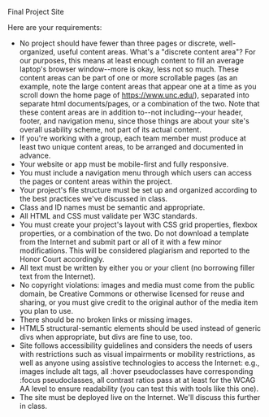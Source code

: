 Final Project Site

Here are your requirements:

-    No project should have fewer than three pages or discrete, well-organized, useful content areas. What's a "discrete content area"? For our purposes, this means at least enough content to fill an average laptop's browser window--more is okay, less not so much. These content areas can be part of one or more scrollable pages (as an example, note the large content areas that appear one at a time as you scroll down the home page of https://www.unc.edu/), separated into separate html documents/pages, or a combination of the two. Note that these content areas are in addition to--not including--your header, footer, and navigation menu, since those things are about your site's overall usability scheme, not part of its actual content.
-    If you're working with a group, each team member must produce at least two unique content areas, to be arranged and documented in advance.
-    Your website or app must be mobile-first and fully responsive.
-    You must include a navigation menu through which users can access the pages or content areas within the project.
-    Your project's file structure must be set up and organized according to the best practices we've discussed in class.
-    Class and ID names must be semantic and appropriate.
-    All HTML and CSS must validate per W3C standards. 
-    You must create your project's layout with CSS grid properties, flexbox properties, or a combination of the two. Do not download a template from the Internet and submit part or all of it with a few minor modifications. This will be considered plagiarism and reported to the Honor Court accordingly.
-    All text must be written by either you or your client (no borrowing filler text from the Internet).
-    No copyright violations: images and media must come from the public domain, be Creative Commons or otherwise licensed for reuse and sharing, or you must give credit to the original author of the media item you plan to use.
-    There should be no broken links or missing images.
-    HTML5 structural-semantic elements should be used instead of generic divs when appropriate, but divs are fine to use, too.
-    Site follows accessibility guidelines and considers the needs of users with restrictions such as visual impairments or mobility restrictions, as well as anyone using assistive technologies to access the Internet: e.g., images include alt tags, all :hover pseudoclasses have corresponding :focus pseudoclasses, all contrast ratios pass at at least for the WCAG AA level to ensure readability (you can test this with tools like this one).
-    The site must be deployed live on the Internet. We'll discuss this further in class.
